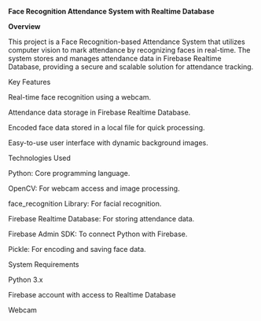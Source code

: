 **Face Recognition Attendance System with Realtime Database**

**Overview**

This project is a Face Recognition-based Attendance System that utilizes computer vision to mark attendance by recognizing faces in real-time. The system stores and manages attendance data in Firebase Realtime Database, providing a secure and scalable solution for attendance tracking.

Key Features

Real-time face recognition using a webcam.

Attendance data storage in Firebase Realtime Database.

Encoded face data stored in a local file for quick processing.

Easy-to-use user interface with dynamic background images.

Technologies Used

Python: Core programming language.

OpenCV: For webcam access and image processing.

face_recognition Library: For facial recognition.

Firebase Realtime Database: For storing attendance data.

Firebase Admin SDK: To connect Python with Firebase.

Pickle: For encoding and saving face data.

System Requirements

Python 3.x

Firebase account with access to Realtime Database

Webcam
